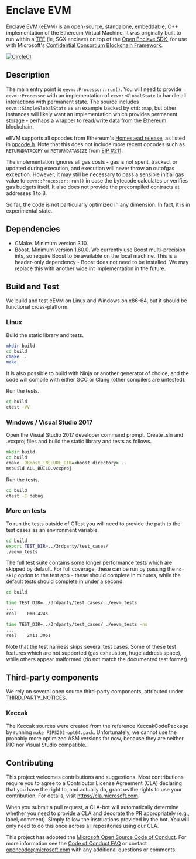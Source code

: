 # Enclave EVM

Enclave EVM (eEVM) is an open-source, standalone, embeddable, C++ implementation of the Ethereum Virtual Machine. It was originally built to run within a [TEE](https://en.wikipedia.org/wiki/Trusted_execution_environment) (ie, SGX enclave) on top of the [Open Enclave SDK](https://openenclave.io/sdk/), for use with Microsoft's [Confidential Consortium Blockchain Framework](https://github.com/Azure/coco-framework).

[![CircleCI](https://circleci.com/gh/microsoft/eEVM.svg?style=svg&circle-token=b2b713983d1fe737e7c12e30dc935beb7323e80e)](https://circleci.com/gh/microsoft/eEVM)

## Description

The main entry point is `eevm::Processor::run()`. You will need to provide `eevm::Processor` with an implementation of `eevm::GlobalState` to handle all interactions with permanent state. The source includes `eevm::SimpleGlobalState` as an example backed by `std::map`, but other instances will likely want an implementation which provides permanent storage - perhaps a wrapper to read/write data from the Ethereum blockchain.

eEVM supports all opcodes from Ethereum's [Homestead release](http://ethdocs.org/en/latest/introduction/the-homestead-release.html), as listed in [opcode.h](include/opcode.h). Note that this does not include more recent opcodes such as `RETURNDATACOPY` or `RETURNDATASIZE` from [EIP #211](https://github.com/ethereum/EIPs/pull/211).

The implementation ignores all gas costs - gas is not spent, tracked, or updated during execution, and execution will never throw an outofgas exception. However, it may still be necessary to pass a sensible initial gas value to `eevm::Processor::run()` in case the bytecode calculates or verifies gas budgets itself. It also does not provide the precompiled contracts at addresses 1 to 8.

So far, the code is not particularly optimized in any dimension. In fact, it is in experimental state.

## Dependencies

* CMake. Minimum version 3.10.
* Boost. Minimum version 1.60.0. We currently use Boost multi-precision ints, so require Boost to be available on the local machine. This is a header-only dependency - Boost does not need to be installed. We may replace this with another wide int implementation in the future.

## Build and Test

We build and test eEVM on Linux and Windows on x86-64, but it should be functional cross-platform.

### Linux

Build the static library and tests.

```bash
mkdir build
cd build
cmake ..
make
```

It is also possible to build with Ninja or another generator of choice, and the code will compile with either GCC or Clang (other compilers are untested).

Run the tests.

```bash
cd build
ctest -VV
```

### Windows / Visual Studio 2017

Open the Visual Studio 2017 developer command prompt. Create .sln and .vcxproj files and build the static library and tests as follows.

```cmd
mkdir build
cd build
cmake -DBoost_INCLUDE_DIR=<boost directory> ..
msbuild ALL_BUILD.vcxproj
```

Run the tests.

```cmd
cd build
ctest -C debug
```

### More on tests

To run the tests outside of CTest you will need to provide the path to the test cases as an environment variable.

```bash
cd build
export TEST_DIR=../3rdparty/test_cases/
./eevm_tests
```

The full test suite contains some longer performance tests which are skipped by default. For full coverage, these can be run by passing the `no-skip` option to the test app - these should complete in minutes, while the default tests should complete in under a second.

```bash
cd build

time TEST_DIR=../3rdparty/test_cases/ ./eevm_tests
...
real    0m0.424s

time TEST_DIR=../3rdparty/test_cases/ ./eevm_tests -ns
...
real    2m11.306s
```

Note that the test harness skips several test cases. Some of these test features which are not supported (gas exhaustion, huge address space), while others appear malformed (do not match the documented test format).

## Third-party components

We rely on several open source third-party components, attributed under [THIRD_PARTY_NOTICES](THIRD_PARTY_NOTICES.txt).

### Keccak

The Keccak sources were created from the reference KeccakCodePackage by running `make FIPS202-opt64.pack`. Unfortunately, we cannot use the probably more optimized ASM versions for now, because they are neither PIC nor Visual Studio compatible.

## Contributing

This project welcomes contributions and suggestions. Most contributions require you to
agree to a Contributor License Agreement (CLA) declaring that you have the right to,
and actually do, grant us the rights to use your contribution. For details, visit
https://cla.microsoft.com.

When you submit a pull request, a CLA-bot will automatically determine whether you need
to provide a CLA and decorate the PR appropriately (e.g., label, comment). Simply follow the
instructions provided by the bot. You will only need to do this once across all repositories using our CLA.

This project has adopted the [Microsoft Open Source Code of Conduct](https://opensource.microsoft.com/codeofconduct/).
For more information see the [Code of Conduct FAQ](https://opensource.microsoft.com/codeofconduct/faq/)
or contact [opencode@microsoft.com](mailto:opencode@microsoft.com) with any additional questions or comments.

